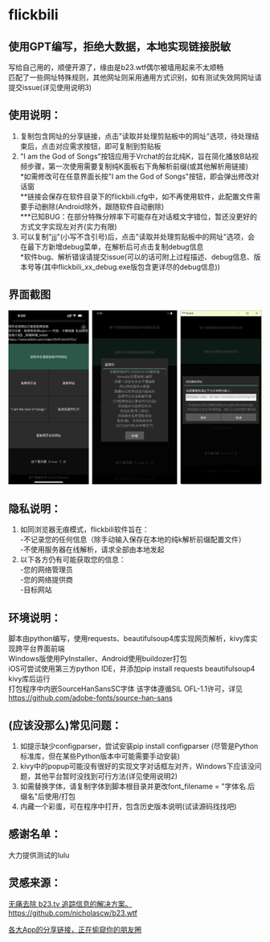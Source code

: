 # flickbili

使用GPT编写，拒绝大数据，本地实现链接脱敏
----------------------

写给自己用的，顺便开源了，缘由是b23.wtf偶尔被墙用起来不太顺畅<br />
匹配了一些网址特殊规则，其他网址则采用通用方式识别，如有测试失效网网址请提交issue(详见使用说明3)<br />

## 使用说明：
1. 复制包含网址的分享链接，点击"读取并处理剪贴板中的网址"选项，待处理结束后，点击对应需求按钮，即可复制到剪贴板<br />
2. "I am the God of Songs"按钮应用于Vrchat的台北纯K，旨在简化播放B站视频步骤，第一次使用需要复制纯K面板右下角解析前缀(或其他解析用链接)<br />
*如需修改可在任意界面长按"I am the God of Songs"按钮，即会弹出修改对话窗<br />
**链接会保存在软件目录下的flickbili.cfg中，如不再使用软件，此配置文件需要手动删除(Android除外，跟随软件自动删除)<br />
***已知BUG：在部分特殊分辨率下可能存在对话框文字错位，暂还没更好的方式文字实现左对齐(实力有限)<br />
3. 可以复制"jjj"(小写不含引号)后，点击"读取并处理剪贴板中的网址"选项，会在最下方新增debug菜单，在解析后可点击复制debug信息<br />
*软件bug、解析错误请提交issue(可以的话可附上过程描述、debug信息、版本号等(其中flickbili_xx_debug.exe版包含更详尽的debug信息))<br />


## 界面截图
![image](https://github.com/Yamada-da/flickbili/blob/main/Screenshot/Screenshot.png)


## 隐私说明：
1. 如同浏览器无痕模式，flickbili软件旨在：<br />
-不记录您的任何信息（除手动输入保存在本地的纯k解析前缀配置文件）<br />
-不使用服务器在线解析，请求全部由本地发起<br />
2. 以下各方仍有可能获取您的信息：<br />
-您的网络管理员<br />
-您的网络提供商<br />
-目标网站<br />


## 环境说明：
脚本由python编写，使用requests、beautifulsoup4库实现网页解析，kivy库实现跨平台界面前端<br />
Windows版使用PyInstaller、Android使用buildozer打包<br />
iOS可尝试使用第三方python IDE，并添加pip install requests beautifulsoup4 kivy库后运行<br />
打包程序中内嵌SourceHanSansSC字体 该字体遵循SIL OFL-1.1许可，详见 https://github.com/adobe-fonts/source-han-sans<br />


## (应该没那么)常见问题：
1. 如提示缺少configparser，尝试安装pip install configparser (尽管是Python标准库，但在某些Python版本中可能需要手动安装)<br />
2. kivy中的popup可能没有很好的实现文字对话框左对齐，Windows下应该没问题，其他平台暂时没找到可行方法(详见使用说明2)<br />
3. 如需替换字体，请复制字体到脚本根目录并更改font_filename = "字体名.后缀名"后使用/打包<br />
4. 内藏一个彩蛋，可在程序中打开，包含历史版本说明(试读源码找找吧)<br />


## 感谢名单：
大力提供测试的lulu<br />


## 灵感来源：
[无痛去除 b23.tv 追踪信息的解决方案。](https://b23.wtf/)<br />
https://github.com/nicholascw/b23.wtf<br />

[各大App的分享链接，正在偷窥你的朋友圈](https://36kr.com/p/2699872874903689)

